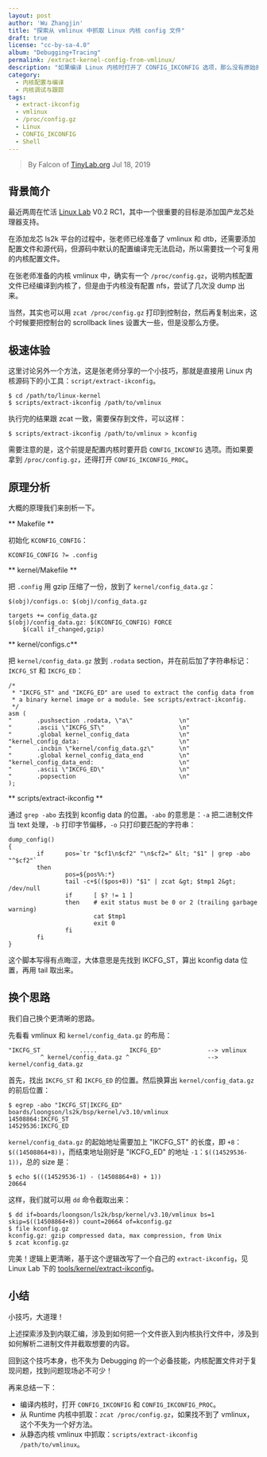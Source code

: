 ```yaml
---
layout: post
author: 'Wu Zhangjin'
title: "探索从 vmlinux 中抓取 Linux 内核 config 文件"
draft: true
license: "cc-by-sa-4.0"
album: "Debugging+Tracing"
permalink: /extract-kernel-config-from-vmlinux/
description: "如果编译 Linux 内核时打开了 CONFIG_IKCONFIG 选项，那么没有原始的 .config 文件，我们也可以从 vmlinux 中抓取出来，方法是 scripts/extract-ikconfig"
category:
  - 内核配置与编译
  - 内核调试与跟踪
tags:
  - extract-ikconfig
  - vmlinux
  - /proc/config.gz
  - Linux
  - CONFIG_IKCONFIG
  - Shell
---
```


> By Falcon of [TinyLab.org][1]
> Jul 18, 2019

## 背景简介

最近两周在忙活 [Linux Lab](/linux-lab) V0.2 RC1，其中一个很重要的目标是添加国产龙芯处理器支持。

在添加龙芯 ls2k 平台的过程中，张老师已经准备了 vmlinux 和 dtb，还需要添加配置文件和源代码，但源码中默认的配置编译完无法启动，所以需要找一个可复用的内核配置文件。

在张老师准备的内核 vmlinux 中，确实有一个 `/proc/config.gz`，说明内核配置文件已经编译到内核了，但是由于内核没有配置 nfs，尝试了几次没 dump 出来。

当然，其实也可以用 `zcat /proc/config.gz` 打印到控制台，然后再复制出来，这个时候要把控制台的 scrollback lines 设置大一些，但是没那么方便。

## 极速体验

这里讨论另外一个方法，这是张老师分享的一个小技巧，那就是直接用 Linux 内核源码下的小工具：`script/extract-ikconfig`。

    $ cd /path/to/linux-kernel
    $ scripts/extract-ikconfig /path/to/vmlinux

执行完的结果跟 zcat 一致，需要保存到文件，可以这样：

    $ scripts/extract-ikconfig /path/to/vmlinux > kconfig

需要注意的是，这个前提是配置内核时要开启 `CONFIG_IKCONFIG` 选项。而如果要拿到 `/proc/config.gz`，还得打开 `CONFIG_IKCONFIG_PROC`。

## 原理分析

大概的原理我们来剖析一下。

** Makefile **

  初始化 `KCONFIG_CONFIG`：

    KCONFIG_CONFIG ?= .config

** kernel/Makefile **

  把 `.config` 用 gzip 压缩了一份，放到了 `kernel/config_data.gz`：

    $(obj)/configs.o: $(obj)/config_data.gz

    targets += config_data.gz
    $(obj)/config_data.gz: $(KCONFIG_CONFIG) FORCE
    	$(call if_changed,gzip)

** kernel/configs.c**

  把 `kernel/config_data.gz` 放到 `.rodata` section，并在前后加了字符串标记：`IKCFG_ST` 和 `IKCFG_ED`：

    /*
     * "IKCFG_ST" and "IKCFG_ED" are used to extract the config data from
     * a binary kernel image or a module. See scripts/extract-ikconfig.
     */
    asm (
    "       .pushsection .rodata, \"a\"             \n"
    "       .ascii \"IKCFG_ST\"                     \n"
    "       .global kernel_config_data              \n"
    "kernel_config_data:                            \n"
    "       .incbin \"kernel/config_data.gz\"       \n"
    "       .global kernel_config_data_end          \n"
    "kernel_config_data_end:                        \n"
    "       .ascii \"IKCFG_ED\"                     \n"
    "       .popsection                             \n"
    );

** scripts/extract-ikconfig **

  通过 `grep -abo` 去找到 kconfig data 的位置。`-abo` 的意思是：`-a` 把二进制文件当 text 处理，`-b` 打印字节偏移，`-o` 只打印要匹配的字符串：

    dump_config()
    {
            if      pos=`tr "$cf1\n$cf2" "\n$cf2=" &lt; "$1" | grep -abo "^$cf2"`
            then
                    pos=${pos%%:*}
                    tail -c+$(($pos+8)) "$1" | zcat &gt; $tmp1 2&gt; /dev/null
                    if      [ $? != 1 ]
                    then    # exit status must be 0 or 2 (trailing garbage warning)
                            cat $tmp1
                            exit 0
                    fi
            fi
    }

  这个脚本写得有点晦涩，大体意思是先找到 IKCFG_ST，算出 kconfig data 位置，再用 tail 取出来。


## 换个思路

我们自己换个更清晰的思路。

先看看 vmlinux 和 `kernel/config_data.gz` 的布局：

    "IKCFG_ST           .....         IKCFG_ED"             --> vmlinux
             ^ kernel/config_data.gz ^                      --> kernel/config_data.gz

首先，找出 `IKCFG_ST` 和 `IKCFG_ED` 的位置。然后换算出 `kernel/config_data.gz` 的前后位置：

    $ egrep -abo "IKCFG_ST|IKCFG_ED" boards/loongson/ls2k/bsp/kernel/v3.10/vmlinux 
    14508864:IKCFG_ST
    14529536:IKCFG_ED

`kernel/config_data.gz` 的起始地址需要加上 "IKCFG_ST" 的长度，即 `+8`：`$((14508864+8))`，而结束地址刚好是 "IKCFG_ED" 的地址 `-1`：`$((14529536-1))`，总的 size 是：

    $ echo $(((14529536-1) - (14508864+8) + 1))
    20664

这样，我们就可以用 `dd` 命令截取出来：

    $ dd if=boards/loongson/ls2k/bsp/kernel/v3.10/vmlinux bs=1 skip=$((14508864+8)) count=20664 of=kconfig.gz
    $ file kconfig.gz
    kconfig.gz: gzip compressed data, max compression, from Unix
    $ zcat kconfig.gz

完美！逻辑上更清晰，基于这个逻辑改写了一个自己的 `extract-ikconfig`，见 Linux Lab 下的 [tools/kernel/extract-ikconfig](https://gitee.com/tinylab/linux-lab/blob/next/tools/kernel/extract-ikconfig)。

## 小结

小技巧，大道理！

上述探索涉及到内联汇编，涉及到如何把一个文件嵌入到内核执行文件中，涉及到如何解析二进制文件并截取想要的内容。

回到这个技巧本身，也不失为 Debugging 的一个必备技能，内核配置文件对于复现问题，找到问题现场必不可少！

再来总结一下：

- 编译内核时，打开 `CONFIG_IKCONFIG` 和 `CONFIG_IKCONFIG_PROC`。
- 从 Runtime 内核中抓取：`zcat /proc/config.gz`，如果找不到了 vmlinux，这个不失为一个好方法。
- 从静态内核 vmlinux 中抓取：`scripts/extract-ikconfig /path/to/vmlinux`。

[1]: http://tinylab.org
